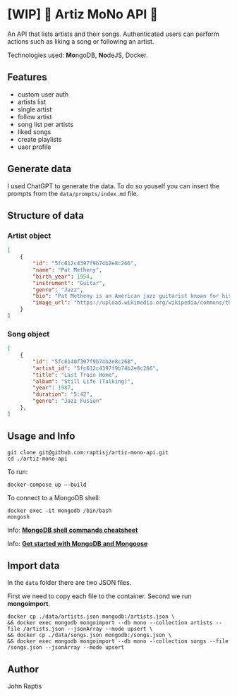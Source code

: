 # [WIP] 🎹 Artiz MoNo API 🥁

An API that lists artists and their songs. Authenticated users can perform actions such as liking a song or following an artist.

Technologies used: **Mo**ngoDB, **No**deJS, Docker.

## Features

- custom user auth
- artists list
- single artist
- follow artist
- song list per artists
- liked songs
- create playlists
- user profile

## Generate data

I used ChatGPT to generate the data. To do so youself you can insert the prompts from the `data/prompts/index.md` file.

## Structure of data

### Artist object
```json
[
    {
        "id": "5fc612c4397f9b74b2e8c266",
        "name": "Pat Metheny",
        "birth_year": 1954,
        "instrument": "Guitar",
        "genre": "Jazz",
        "bio": "Pat Metheny is an American jazz guitarist known for his innovative and diverse musical style. He has won numerous awards, including 20 Grammy Awards across various categories. Metheny's work spans jazz fusion, contemporary jazz, and beyond, showcasing his virtuosity and creativity.",
        "image_url": "https://upload.wikimedia.org/wikipedia/commons/thumb/4/4c/Pat_Metheny.jpg/500px-Pat_Metheny.jpg"
    }
]
```

### Song object
```json
[
    {
        "id": "5fc6140f397f9b74b2e8c268",
        "artist_id": "5fc612c4397f9b74b2e8c266",
        "title": "Last Train Home",
        "album": "Still Life (Talking)",
        "year": 1987,
        "duration": "5:42",
        "genre": "Jazz Fusion"
    },
]

```

## Usage and Info

```
git clone git@github.com:raptisj/artiz-mono-api.git
cd ./artiz-mono-api
```
To run:
```
docker-compose up —-build
```

To connect to a MongoDB shell:
```
docker exec -it mongodb /bin/bash
mongosh
```
Info: [**MongoDB shell commands cheatsheet**](https://dev.to/arantespp/mongodb-shell-commands-running-on-docker-101-1l73)

Info: [**Get started with MongoDB and Mongoose**](mongodb.com/developer/languages/javascript/getting-started-with-mongodb-and-mongoose/)

## Import data
In the `data` folder there are two JSON files.

First we need to copy each file to the container. Second we run **mongoimport**.
```
docker cp ./data/artists.json mongodb:/artists.json \
&& docker exec mongodb mongoimport --db mono --collection artists --file /artists.json --jsonArray --mode upsert \
&& docker cp ./data/songs.json mongodb:/songs.json \
&& docker exec mongodb mongoimport --db mono --collection songs --file /songs.json --jsonArray --mode upsert
```

## Author
John Raptis
